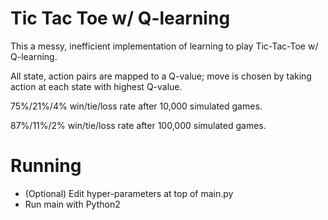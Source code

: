 # Tic Tac Toe w/ Q-learning

This a messy, inefficient implementation of learning to play Tic-Tac-Toe w/ Q-learning.

All state, action pairs are mapped to a Q-value; move is chosen by taking action at each state with highest Q-value.

75%/21%/4% win/tie/loss rate after 10,000 simulated games.

87%/11%/2% win/tie/loss rate after 100,000 simulated games.

# Running

- (Optional) Edit hyper-parameters at top of main.py
- Run main with Python2


